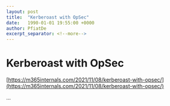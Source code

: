 ```yaml
---
layout: post
title:  "Kerberoast with OpSec"
date:   1990-01-01 19:55:00 +0000
author: PfiatDe
excerpt_separator: <!--more-->
---
```


# Kerberoast with OpSec

[https://m365internals.com/2021/11/08/kerberoast-with-opsec/](https://m365internals.com/2021/11/08/kerberoast-with-opsec/)

...
<!--more-->

